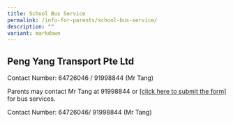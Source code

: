 ```yaml
---
title: School Bus Service
permalink: /info-for-parents/school-bus-service/
description: ""
variant: markdown
---
```

## Peng Yang Transport Pte Ltd


Contact Number: 64726046 / 91998844 (Mr Tang) 

Parents may contact Mr Tang at 91998844 or [[click here to submit the form]](https://docs.google.com/forms/d/e/1FAIpQLSedR5rTPRcBdUmLxK0aGkcK782rDCn_cvzGYXFUNzszV_WiUQ/viewform?pli=1 ) for bus services.<br>

Contact Number: 64726046/ 91998844 (Mr Tang)
